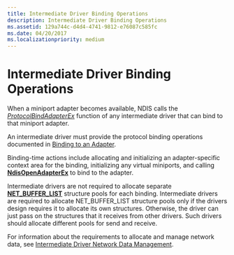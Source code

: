 ```yaml
---
title: Intermediate Driver Binding Operations
description: Intermediate Driver Binding Operations
ms.assetid: 129a744c-d4d4-4741-9812-e76087c585fc
ms.date: 04/20/2017
ms.localizationpriority: medium
---
```


# Intermediate Driver Binding Operations





When a miniport adapter becomes available, NDIS calls the [*ProtocolBindAdapterEx*](https://msdn.microsoft.com/library/windows/hardware/ff570220) function of any intermediate driver that can bind to that miniport adapter.

An intermediate driver must provide the protocol binding operations documented in [Binding to an Adapter](binding-to-an-adapter.md).

Binding-time actions include allocating and initializing an adapter-specific context area for the binding, initializing any virtual miniports, and calling [**NdisOpenAdapterEx**](https://msdn.microsoft.com/library/windows/hardware/ff563715) to bind to the adapter.

Intermediate drivers are not required to allocate separate [**NET\_BUFFER\_LIST**](https://msdn.microsoft.com/library/windows/hardware/ff568388) structure pools for each binding. Intermediate drivers are required to allocate NET\_BUFFER\_LIST structure pools only if the drivers design requires it to allocate its own structures. Otherwise, the driver can just pass on the structures that it receives from other drivers. Such drivers should allocate different pools for send and receive.

For information about the requirements to allocate and manage network data, see [Intermediate Driver Network Data Management](intermediate-driver-network-data-management.md).

 

 





